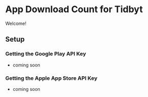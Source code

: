 # App Download Count for Tidbyt
Welcome!
## Setup
### Getting the Google Play API Key
- coming soon

### Getting the Apple App Store API Key
- coming soon